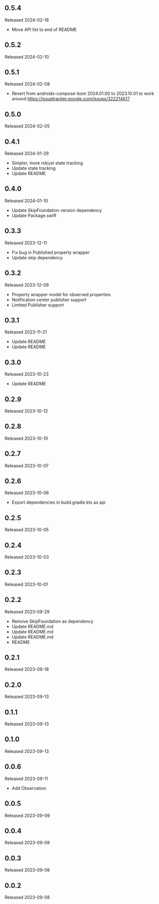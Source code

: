 ## 0.5.4

Released 2024-02-18

  - Move API list to end of README

## 0.5.2

Released 2024-02-10


## 0.5.1

Released 2024-02-08

  - Revert from androidx-compose-bom 2024.01.00 to 2023.10.01 to work around https://issuetracker.google.com/issues/322214617

## 0.5.0

Released 2024-02-05


## 0.4.1

Released 2024-01-29

  - Simpler, more robust state tracking
  - Update state tracking
  - Update README

## 0.4.0

Released 2024-01-10

  - Update SkipFoundation version dependency
  - Update Package.swift

## 0.3.3

Released 2023-12-11

  - Fix bug in Published property wrapper
  - Update skip dependency

## 0.3.2

Released 2023-12-09

  - Property wrapper model for observed properties
  - Notification center publisher support
  - Limited Publisher support

## 0.3.1

Released 2023-11-21

  - Update README
  - Update README

## 0.3.0

Released 2023-10-23

  - Update README

## 0.2.9

Released 2023-10-12


## 0.2.8

Released 2023-10-10


## 0.2.7

Released 2023-10-07


## 0.2.6

Released 2023-10-06

  - Export dependencies in build.gradle.kts as api

## 0.2.5

Released 2023-10-05


## 0.2.4

Released 2023-10-03


## 0.2.3

Released 2023-10-01


## 0.2.2

Released 2023-09-29

  - Remove SkipFoundation as dependency
  - Update README.md
  - Update README.md
  - Update README.md
  - README

## 0.2.1

Released 2023-09-18


## 0.2.0

Released 2023-09-13


## 0.1.1

Released 2023-09-13


## 0.1.0

Released 2023-09-13


## 0.0.6

Released 2023-09-11

  - Add Observation

## 0.0.5

Released 2023-09-09


## 0.0.4

Released 2023-09-09


## 0.0.3

Released 2023-09-08


## 0.0.2

Released 2023-09-08


